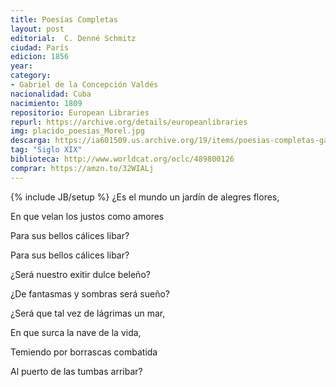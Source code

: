```yaml
---
title: Poesías Completas
layout: post
editorial:  C. Denné Schmitz
ciudad: París
edicion: 1856
year:
category: 
- Gabriel de la Concepción Valdés
nacionalidad: Cuba
nacimiento: 1809
repositorio: European Libraries
repurl: https://archive.org/details/europeanlibraries
img: placido_poesias_Morel.jpg
descarga: https://ia601509.us.archive.org/19/items/poesias-completas-gabriel-de-la-concepcion-valdes/Poes%C3%ADas%20Completas%20-%20Gabriel%20de%20la%20Concepci%C3%B3n%20Vald%C3%A9s.pdf
tag: "Siglo XIX"
biblioteca: http://www.worldcat.org/oclc/489800126
comprar: https://amzn.to/32WIALj
---
```

{% include JB/setup %}
¿Es el mundo un jardín de alegres flores,
 
En que velan los justos como amores
 
Para sus bellos cálices libar?
 
Para sus bellos cálices libar?
 
¿Será nuestro exitir dulce beleño?
 
¿De fantasmas y sombras será sueño?
 
¿Será que tal vez de lágrimas un mar,
 
En que surca la nave de la vida,
 
Temiendo por borrascas combatida
 
Al puerto de las tumbas arribar?

